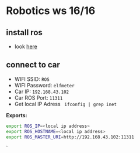 # Robotics ws 16/16

## install ros
* look [here](http://wiki.ros.org/kinetic/Installation/Ubuntu)

## connect to car
* WIFI SSID: `ROS`
* WIFI Password: `elfmeter`
* Car IP: `192.168.43.102`
* Car ROS Port: `11311`
* Get local IP Adress ` ifconfig | grep inet`

 __Exports:__

 ```bash
export ROS_IP=<local ip address>
export ROS_HOSTNAME=<local ip address>
export ROS_MASTER_URI=http://192.168.43.102:11311
 ```
`
